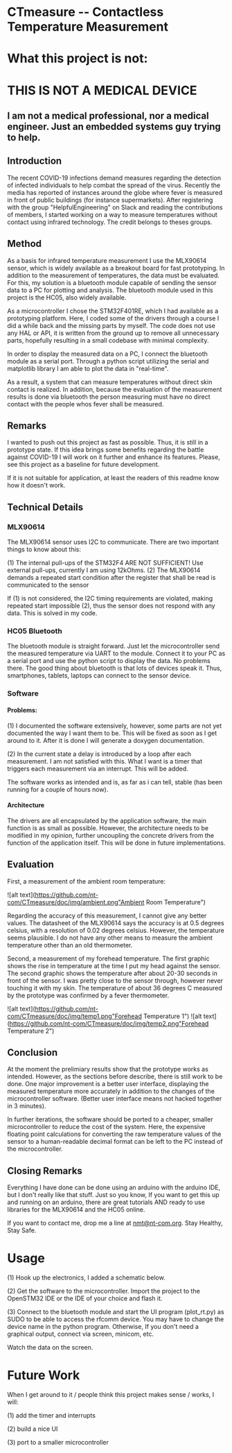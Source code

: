 # CTmeasure -- Contactless Temperature Measurement

# What this project is not:
# THIS IS NOT A MEDICAL DEVICE
## I am not a medical professional, nor a medical engineer. Just an embedded systems guy trying to help.

## Introduction

The recent COVID-19 infections demand measures regarding the detection of infected individuals to help combat the spread of the virus. Recently the media has reported of instances around the globe where fever is measured in front of public buildings (for instance supermarkets). After registering with the group "HelpfulEngineering" on Slack and reading the contributions of members, I started working on a way to measure temperatures without contact using infrared technology. The credit belongs to theses groups.

## Method

As a basis for infrared temperature measurement I use the MLX90614 sensor, which is widely available as a breakout board for fast prototyping. In addition to the measurement of temperatures, the data must be evaluated. For this, my solution is a bluetooth module capable of sending the sensor data to a PC for plotting and analysis. The bluetooth module used in this project is the HC05, also widely available. 

As a microcontroller I chose the STM32F401RE, which I had available as a prototyping platform. Here, I coded some of the drivers through a course I did a while back and the missing parts by myself. The code does not use any HAL or API, it is written from the ground up to remove all unnecessary parts, hopefully resulting in a small codebase with minimal complexity.

In order to display the measured data on a PC, I connect the bluetooth module as a serial port. Through a python script utilizing the serial and matplotlib library I am able to plot the data in "real-time".

As a result, a system that can measure temperatures without direct skin contact is realized. In addition, because the evaluation of the measurement results is done via bluetooth the person measuring must have no direct contact with the people whos fever shall be measured.

## Remarks

I wanted to push out this project as fast as possible. Thus, it is still in a prototype state. If this idea brings some benefits regarding the battle against COVID-19 I will work on it further and enhance its features. Please, see this project as a baseline for future development.

If it is not suitable for application, at least the readers of this readme know how it doesn't work.

## Technical Details

### MLX90614

The MLX90614 sensor uses I2C to communicate. There are two important things to know about this:

(1) The internal pull-ups of the STM32F4 ARE NOT SUFFICIENT! Use external pull-ups, currently I am using 12kOhms.
(2) The MLX90614 demands a repeated start condition after the register that shall be read is communicated to the sensor

If (1) is not considered, the I2C timing requirements are violated, making repeated start impossible (2), thus the sensor does not respond with any data. This is solved in my code.

### HC05 Bluetooth

The bluetooth module is straight forward. Just let the microcontroller send the measured temperature via UART to the module. Connect it to your PC as a serial port and use the python script to display the data. No problems there. The good thing about bluetooth is that lots of devices speak it. Thus, smartphones, tablets, laptops can connect to the sensor device.

### Software

#### Problems:

(1) I documented the software extensively, however, some parts are not yet documented the way I want them to be. This will be fixed as soon as I get around to it. After it is done I will generate a doxygen documentation.

(2) In the current state a delay is introduced by a loop after each measurement. I am not satisfied with this. What I want is a timer that triggers each measurement via an interrupt. This will be added. 

The software works as intended and is, as far as i can tell, stable (has been running for a couple of hours now).

#### Architecture

The drivers are all encapsulated by the application software, the main function is as small as possible. However, the architecture needs to be modified in my opinion, further uncoupling the concrete drivers from the function of the application itself. This will be done in future implementations.

## Evaluation

First, a measurement of the ambient room temperature:

![alt text](https://github.com/nt-com/CTmeasure/doc/img/ambient.png"Ambient Room Temperature")

Regarding the accuracy of this measurement, I cannot give any better values. The datasheet of the MLX90614 says the accuracy is at 0.5 degrees celsius, with a resolution of 0.02 degrees celsius. However, the temperature seems plausible. I do not have any other means to measure the ambient temperature other than an old thermometer. 

Second, a measurement of my forehead temperature. The first graphic shows the rise in temperature at the time I put my head against the sensor. The second graphic shows the temperature after about 20-30 seconds in front of the sensor. I was pretty close to the sensor through, however never touching it with my skin. The temperature of about 36 degrees C measured by the prototype was confirmed by a fever thermometer.

![alt text](https://github.com/nt-com/CTmeasure/doc/img/temp1.png"Forehead Temperature 1")
![alt text](https://github.com/nt-com/CTmeasure/doc/img/temp2.png"Forehead Temperature 2")

## Conclusion

At the moment the prelimiary results show that the prototype works as intended. However, as the sections before describe, there is still work to be done. One major improvement is a better user interface, displaying the measured temperature more accurately in addition to the changes of the microcontroller software. (Better user interface means not hacked together in 3 minutes).

In further iterations, the software should be ported to a cheaper, smaller microcontroller to reduce the cost of the system. Here, the expensive floating point calculations for converting the raw temperature values of the sensor to a human-readable decimal format can be left to the PC instead of the microcontroller.

## Closing Remarks

Everything I have done can be done using an arduino with the arduino IDE, but I don't really like that stuff. Just so you know, If you want to get this up and running on an arduino, there are great tutorials AND ready to use libraries for the MLX90614 and the HC05 online.

If you want to contact me, drop me a line at nmt@nt-com.org. Stay Healthy, Stay Safe.

# Usage

(1) Hook up the electronics, I added a schematic below. 

(2) Get the software to the microcontroller. Import the project to the OpenSTM32 IDE or the IDE of your choice and flash it.

(3) Connect to the bluetooth module and start the UI program (plot_rt.py) as SUDO to be able to access the rfcomm device. You may have to change the device name in the python program. Otherwise, If you don't need a graphical output, connect via screen, minicom, etc.

Watch the data on the screen.

# Future Work

When I get around to it / people think this project makes sense / works, I will:

(1) add the timer and interrupts

(2) build a nice UI 

(3) port to a smaller microcontroller


